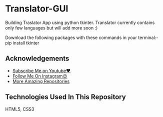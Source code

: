 # Translator-GUI
 Building Traslator App using python tkinter. Translator currently contains only few languages but will add more soon :)

Download the following packages with these commands in your terminal:-
pip install tkinter

## Acknowledgements

 - [Subscribe Me on Youtube❤️](https://www.youtube.com/@mehtabcodes)
 - [Follow Me On Instagram😉](https://www.instagram.com/mehtabcodes/)
 - [More Amazing Repositories](https://github.com/mehtabcodes7)


## Technologies Used In This Repository
HTML5,
CSS3
